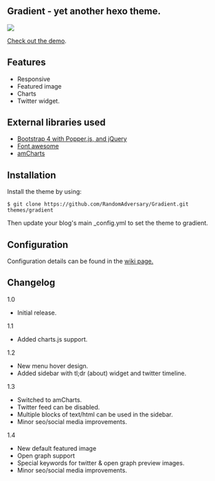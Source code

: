 ## Gradient - yet another hexo theme.
[![](https://i.imgur.com/mgUL53h.jpg)](https://hexo-gradient.netlify.com/)

[Check out the demo](https://hexo-gradient.netlify.com/).

## Features
- Responsive
- Featured image
- Charts
- Twitter widget.

## External libraries used
- [Bootstrap 4 with Popper.js, and jQuery](https://getbootstrap.com/)
- [Font awesome](https://fontawesome.com/)
- [amCharts](https://www.amcharts.com/demos/)

## Installation

Install the theme by using:

`$ git clone https://github.com/RandomAdversary/Gradient.git themes/gradient`

Then update your blog's main _config.yml to set the theme to gradient.

## Configuration
Configuration details can be found in the [wiki page.](https://github.com/RandomAdversary/Gradient/wiki)


## Changelog
1.0
- Initial release.

1.1 
- Added charts.js support.

1.2
- New menu hover design. 
- Added sidebar with tl;dr (about) widget and twitter timeline.

1.3
- Switched to amCharts.
- Twitter feed can be disabled.
- Multiple blocks of text/html can be used in the sidebar.
- Minor seo/social media improvements.

1.4
- New default featured image
- Open graph support
- Special keywords for twitter & open graph preview images.
- Minor seo/social media improvements.
